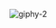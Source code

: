 ![giphy-2](https://user-images.githubusercontent.com/54608338/161408019-36f37cfa-f10c-4de9-8517-baba20fa141f.gif)
